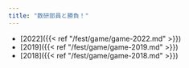 ```yaml
---
title: "数研部員と勝負！"
---
```


* [2022]({{< ref "/fest/game/game-2022.md" >}})
* [2019]({{< ref "/fest/game/game-2019.md" >}})
* [2018]({{< ref "/fest/game/game-2018.md" >}})